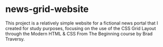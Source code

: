# news-grid-website
 This project is a relatively simple website for a fictional news portal that I created for study purposes, focusing on the use of the CSS Grid Layout through the Modern HTML & CSS From The Beginning course by Brad Traversy.
